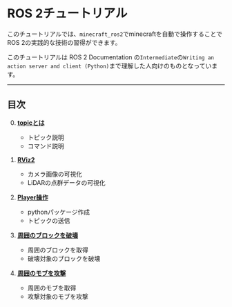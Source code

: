 # ROS 2チュートリアル
このチュートリアルでは、`minecraft_ros2`でminecraftを自動で操作することでROS 2の実践的な技術の習得ができます。

このチュートリアルは ROS 2 Documentation の`Intermediate`の`Writing an action server and client (Python)`まで理解した人向けのものとなっています。

---

## 目次
0. **[topicとは](/jp/tutorial/00_topic)**
    - トピック説明
    - コマンド説明

1. **[RViz2](/jp/tutorial/01_rviz2)**
    - カメラ画像の可視化
    - LiDARの点群データの可視化

2. **[Player操作](/jp/tutorial/02_control_player)**
    - pythonパッケージ作成
    - トピックの送信

3. **[周囲のブロックを破壊](/jp/tutorial/03_break_block)**
    - 周囲のブロックを取得
    - 破壊対象のブロックを破壊

4. **[周囲のモブを攻撃](/jp/tutorial/04_attack_mob)**
    - 周囲のモブを取得
    - 攻撃対象のモブを攻撃
